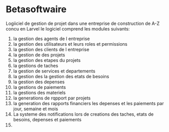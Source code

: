 # Betasoftwaire
Logiiciel de gestion de projet dans une entreprise de construction de A-Z concu en Larvel le logiciel comprend les modules suivants:
1. la gestion des agents de l entreprise
2. la gestion des utilisateurs et leurs roles et permissions
3. la gestion des clients de l entreprise
4. la gestion de des projets
5. la gestion des etapes du projets
6. la gestions de taches
7. la gestion de services et departements
8. la gestion des la gestion des etats de besoins 
9. la gestion des depenses
10. la gestions de paiements
11. la gestions des materiels
12. la generations de rqpport par projets
13. la generation des rapports financiers les depenses et les paiements par jour, semaine et mois
14. La systeme des notifications lors de creations des taches, etats de besoins, depenses et paiements
15.  
